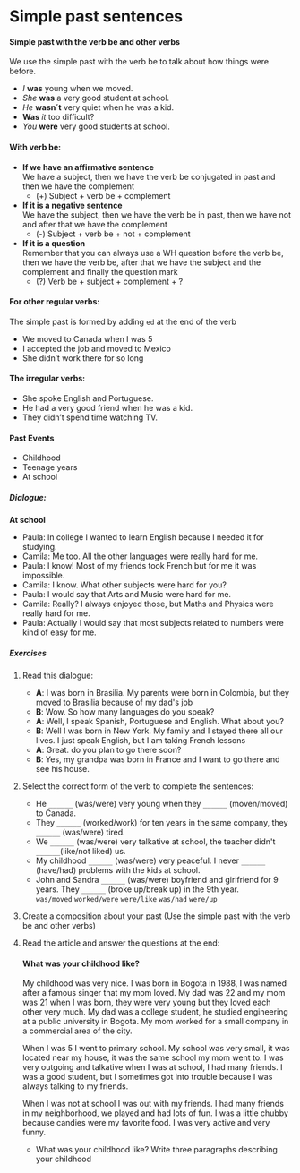 # Simple past sentences

#### Simple past with the verb be and other verbs
We use the simple past with the verb be to talk about how things were before.

- _I_ **was** young when we moved.
- _She_ **was** a very good student at school.
- _He_ **wasn´t** very quiet when he was a kid.
- **Was** _it_ too difficult?
- _You_ **were** very good students at school.

#### With verb be:
- **If we have an affirmative sentence**  
We have a subject, then we have the verb be conjugated in past and then we have the complement
   - (+) Subject + verb be + complement
- **If it is a negative sentence**  
We have the subject, then we have the verb be in past, then we have not and after that we have the complement
   - (-) Subject + verb be + not + complement
- **If it is a question**  
Remember that you can always use a WH question before the verb be, then we have the verb be, after that we have the subject and the complement and finally the question mark
   - (?) Verb be + subject + complement + ?

#### For other regular verbs:
The simple past is formed by adding `ed` at the end of the verb
   - We moved to Canada when I was 5
   - I accepted the job and moved to Mexico
   - She didn’t work there for so long

#### The irregular verbs:
- She spoke English and Portuguese.
- He had a very good friend when he was a kid.
- They didn’t spend time watching TV.

#### Past Events
- Childhood
- Teenage years
- At school

##### Dialogue:
**At school**
- Paula: In college I wanted to learn English because I needed it for studying.
- Camila: Me too. All the other languages were really hard for me.
- Paula: I know! Most of my friends took French but for me it was impossible.
- Camila: I know. What other subjects were hard for you?
- Paula: I would say that Arts and Music were hard for me.
- Camila: Really? I always enjoyed those, but Maths and Physics were really hard for me.
- Paula: Actually I would say that most subjects related to numbers were kind of easy for me.

##### Exercises
1. Read this dialogue:
   - **A**: I was born in Brasilia. My parents were born in Colombia, but they moved to Brasilia because of my dad's job
   - **B**: Wow. So how many languages do you speak?
   - **A**: Well, I speak Spanish, Portuguese and English. What about you?
   - **B**: Well I was born in New York. My family and I stayed there all our lives. I just speak English, but I am taking French lessons
   - **A**: Great. do you plan to go there soon?
   - **B**: Yes, my grandpa was born in France and I want to go there and see his house.

1. Select the correct form of the verb to complete the sentences:
   - He `______` (was/were) very young when they `______` (moven/moved) to Canada.
   - They `______` (worked/work) for ten years in the same company, they `______`  (was/were) tired.
   - We `______` (was/were) very talkative at school, the teacher didn't  `______`(like/not liked) us.
   - My childhood `______` (was/were) very peaceful. I never `______` (have/had)  problems with the kids at school.
   - John and Sandra `______` (was/were) boyfriend and girlfriend for 9 years. They   `______` (broke up/break up) in the 9th year.  
`was/moved` `worked/were` `were/like` `was/had` `were/up`

1. Create a composition about your past
(Use the simple past with the verb be and other verbs)

1. Read the article and answer the questions at the end:

   #### What was your childhood like?

   My childhood was very nice. I was born in Bogota in 1988, I was named after a famous singer that my mom loved. My dad was 22 and my mom was 21 when I was born, they were very young but they loved each other very much. My dad was a college student, he studied engineering at a public university in Bogota. My mom worked for a small company in a commercial area of the city.

   When I was 5 I went to primary school. My school was very small, it was located near my house, it was the same school my mom went to. I was very outgoing and talkative when I was at school, I had many friends. I was a good student, but I sometimes got into trouble because I was always talking to my friends.

   When I was not at school I was out with my friends. I had many friends in my neighborhood, we played and had lots of fun. I was a little chubby because candies were my favorite food. I was very active and very funny.

   - What was your childhood like? Write three paragraphs describing your childhood
